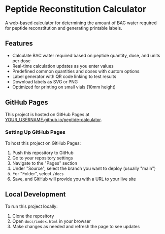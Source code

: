 # Peptide Reconstitution Calculator

A web-based calculator for determining the amount of BAC water required for peptide reconstitution and generating printable labels.

## Features

- Calculate BAC water required based on peptide quantity, dose, and units per dose
- Real-time calculation updates as you enter values
- Predefined common quantities and doses with custom options
- Label generator with QR code linking to test results
- Download labels as SVG or PNG
- Optimized for printing on small vials (10mm height)

## GitHub Pages

This project is hosted on GitHub Pages at [YOUR_USERNAME.github.io/peptide-calculator](https://YOUR_USERNAME.github.io/peptide-calculator).

### Setting Up GitHub Pages

To host this project on GitHub Pages:

1. Push this repository to GitHub
2. Go to your repository settings
3. Navigate to the "Pages" section
4. Under "Source", select the branch you want to deploy (usually "main")
5. For "Folder", select `/docs` 
6. Save, and GitHub will provide you with a URL to your live site

## Local Development

To run this project locally:

1. Clone the repository
2. Open `docs/index.html` in your browser
3. Make changes as needed and refresh the page to see updates 